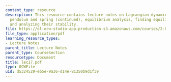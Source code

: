 ```yaml
---
content_type: resource
description: This resource contains lecture notes on Lagrangian dynamics, a cart with
  pendulum and spring (continued), equilibrium analysis, finding equilibrium points,
  and analyzing their stability.
file: https://ol-ocw-studio-app-production.s3.amazonaws.com/courses/2-003j-dynamics-and-control-i-spring-2007/d5324529eb5e9a36d14e81350b9d1f39_lec17.pdf
file_type: application/pdf
learning_resource_types:
- Lecture Notes
parent_title: Lecture Notes
parent_type: CourseSection
resourcetype: Document
title: lec17.pdf
type: OCWFile
uid: d5324529-eb5e-9a36-d14e-81350b9d1f39
---
```

